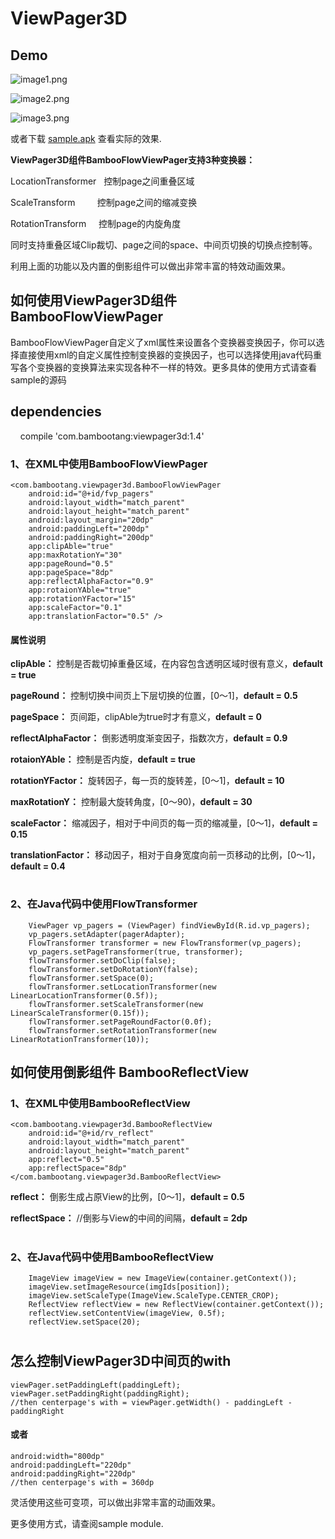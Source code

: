 # ViewPager3D

## Demo

![image1.png](https://github.com/bambootang/ViewPager3D/blob/master/imgs/img1.gif)

![image2.png](https://github.com/bambootang/ViewPager3D/blob/master/imgs/img2.gif)

![image3.png](https://github.com/bambootang/ViewPager3D/blob/master/imgs/img3.gif)

或者下载 [sample.apk](https://github.com/bambootang/ViewPager3D/blob/master/sample.apk) 查看实际的效果.


**ViewPager3D组件BambooFlowViewPager支持3种变换器：**

LocationTransformer   控制page之间重叠区域

ScaleTransform         控制page之间的缩减变换

RotationTransform      控制page的内旋角度

同时支持重叠区域Clip裁切、page之间的space、中间页切换的切换点控制等。

利用上面的功能以及内置的倒影组件可以做出非常丰富的特效动画效果。
  
## 如何使用ViewPager3D组件 BambooFlowViewPager

BambooFlowViewPager自定义了xml属性来设置各个变换器变换因子，你可以选择直接使用xml的自定义属性控制变换器的变换因子，也可以选择使用java代码重写各个变换器的变换算法来实现各种不一样的特效。更多具体的使用方式请查看sample的源码


## dependencies

        compile 'com.bambootang:viewpager3d:1.4'

  
  

### 1、在XML中使用BambooFlowViewPager


    <com.bambootang.viewpager3d.BambooFlowViewPager
        android:id="@+id/fvp_pagers"
        android:layout_width="match_parent"
        android:layout_height="match_parent"
        android:layout_margin="20dp"
        android:paddingLeft="200dp"
        android:paddingRight="200dp"
        app:clipAble="true"
        app:maxRotationY="30"
        app:pageRound="0.5"
        app:pageSpace="8dp"
        app:reflectAlphaFactor="0.9"
        app:rotaionYAble="true"
        app:rotationYFactor="15"
        app:scaleFactor="0.1"
        app:translationFactor="0.5" />

#### 属性说明

**clipAble：** 控制是否裁切掉重叠区域，在内容包含透明区域时很有意义，**default = true**

**pageRound：** 控制切换中间页上下层切换的位置，\[0～1\]，**default = 0.5**

**pageSpace：** 页间距，clipAble为true时才有意义，**default = 0**

**reflectAlphaFactor：** 倒影透明度渐变因子，指数次方，**default = 0.9**

**rotaionYAble：** 控制是否内旋，**default = true**

**rotationYFactor：** 旋转因子，每一页的旋转差，\[0～1\]，**default = 10**

**maxRotationY：** 控制最大旋转角度，\[0～90\)，**default = 30**

**scaleFactor：** 缩减因子，相对于中间页的每一页的缩减量，\[0～1\]，**default = 0.15**

**translationFactor：** 移动因子，相对于自身宽度向前一页移动的比例，\[0～1\]，**default = 0.4**


#
  
  
### 2、在Java代码中使用FlowTransformer

        ViewPager vp_pagers = (ViewPager) findViewById(R.id.vp_pagers);
        vp_pagers.setAdapter(pagerAdapter);
        FlowTransformer transformer = new FlowTransformer(vp_pagers);
        vp_pagers.setPageTransformer(true, transformer);
        flowTransformer.setDoClip(false);
        flowTransformer.setDoRotationY(false);
        flowTransformer.setSpace(0);
        flowTransformer.setLocationTransformer(new LinearLocationTransformer(0.5f));
        flowTransformer.setScaleTransformer(new LinearScaleTransformer(0.15f));
        flowTransformer.setPageRoundFactor(0.0f);
        flowTransformer.setRotationTransformer(new LinearRotationTransformer(10));
        
        
        
        
## 如何使用倒影组件 BambooReflectView 

  
### 1、在XML中使用BambooReflectView

    <com.bambootang.viewpager3d.BambooReflectView
        android:id="@+id/rv_reflect"
        android:layout_width="match_parent"
        android:layout_height="match_parent"
        app:reflect="0.5"
        app:reflectSpace="8dp"
    </com.bambootang.viewpager3d.BambooReflectView>

**reflect：** 倒影生成占原View的比例，\[0～1\]，**default = 0.5**

**reflectSpace：** //倒影与View的中间的间隔，**default = 2dp**

#
  
### 2、在Java代码中使用BambooReflectView

        ImageView imageView = new ImageView(container.getContext());
        imageView.setImageResource(imgIds[position]);
        imageView.setScaleType(ImageView.ScaleType.CENTER_CROP);
        ReflectView reflectView = new ReflectView(container.getContext());
        reflectView.setContentView(imageView, 0.5f);
        reflectView.setSpace(20);
#
  
  
  
## 怎么控制ViewPager3D中间页的with

    viewPager.setPaddingLeft(paddingLeft);
    viewPager.setPaddingRight(paddingRight);
    //then centerpage's with = viewPager.getWidth() - paddingLeft - paddingRight
#### 或者

    android:width="800dp"
    android:paddingLeft="220dp"
    android:paddingRight="220dp"
    //then centerpage's with = 360dp
    

灵活使用这些可变项，可以做出非常丰富的动画效果。

更多使用方式，请查阅sample module.

